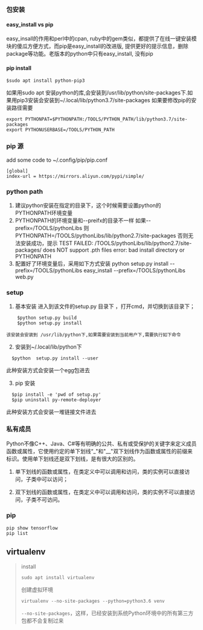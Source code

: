 ### 包安装
#### easy_install vs pip
easy_insall的作用和perl中的cpan, ruby中的gem类似，都提供了在线一键安装模块的傻瓜方便方式，而pip是easy_install的改进版, 提供更好的提示信息，删除package等功能。老版本的python中只有easy_install, 没有pip

#### pip install
	$sudo apt install python-pip3
如果用sudo apt 安装python的库,会安装到/usr/lib/python/site-packages下.如果用pip3安装会安装到~/.local/lib/python3.7/site-packages
如果要修改pip的安装路径需要

```
export PYTHONPAT=$PYTHONPATH:/TOOLS/PYTHON_PATH/lib/python3.7/site-packages
export PYTHONUSERBASE=/TOOLS/PYTHON_PATH

```
### pip 源
add some code to ~/.config/pip/pip.conf
```
[global]
index-url = https://mirrors.aliyun.com/pypi/simple/

```
### python path

1. 建议python安装在指定的目录下，这个时候需要设置python的PYTHONPATH环境变量
2. PYTHONPATH的环境变量和--preifx的目录不一样
	如果--prefix=/TOOLS/pythonLibs
	则PYTHONPATH=/TOOLS/pythonLibs/lib/python2.7/site-packages
	否则无法安装成功，提示
	TEST FAILED: /TOOLS/pythonLibs/lib/python2.7/site-packages/ does NOT support .pth files
error: bad install directory or PYTHONPATH
3. 配置好了环境变量后，采用如下方式安装
	python setup.py  install --prefix=/TOOLS/pythonLibs
	easy_install --prefix=/TOOLS/pythonLibs web.py

### setup

1. 基本安装
	进入到该文件的setup.py 目录下 ，打开cmd，并切换到该目录下；
	
```
	$python setup.py build 
	$python setup.py install
```
	该安装会安装到 /usr/lib/python下,如果需要安装到当前用户下,需要执行如下命令

2. 安装到~/.local/lib/python下

```
  $python  setup.py install --user
```
此种安装方式会安装一个egg包进去

3. pip 安装

```
  $pip install -e 'pwd of setup.py'		
  $pip uninstall py-remote-deployer
```
  此种安装方式会安装一堆链接文件进去

### 私有成员
Python不像C++、Java、C#等有明确的公共、私有或受保护的关键字来定义成员函数或属性，它使用约定的单下划线“_"和"__"双下划线作为函数或属性的前缀来标识。使用单下划线还是双下划线，是有很大的区别的。

1. 单下划线的函数或属性，在类定义中可以调用和访问，类的实例可以直接访问，子类中可以访问；

2. 双下划线的函数或属性，在类定义中可以调用和访问，类的实例不可以直接访问，子类不可访问。


### pip
	pip show tensorflow
	pip list



## virtualenv

> install
>
> ```
> sudo apt install virtualenv
> ```
>
> 创建虚拟环境
>
> ```
> virtualenv --no-site-packages --python=python3.6 venv
> ```
>
> `--no-site-packages`，这样，已经安装到系统Python环境中的所有第三方包都不会复制过来